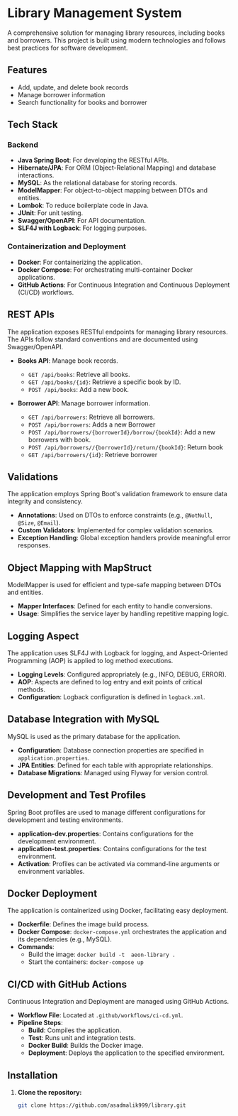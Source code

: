 # Library Management System

A comprehensive solution for managing library resources, including books and borrowers. This project is built using modern technologies and follows best practices for software development.

## Features

- Add, update, and delete book records
- Manage borrower information
- Search functionality for books and borrower

## Tech Stack

### Backend

- **Java Spring Boot**: For developing the RESTful APIs.
- **Hibernate/JPA**: For ORM (Object-Relational Mapping) and database interactions.
- **MySQL**: As the relational database for storing records.
- **ModelMapper**: For object-to-object mapping between DTOs and entities.
- **Lombok**: To reduce boilerplate code in Java.
- **JUnit**: For unit testing.
- **Swagger/OpenAPI**: For API documentation.
- **SLF4J with Logback**: For logging purposes.

### Containerization and Deployment

- **Docker**: For containerizing the application.
- **Docker Compose**: For orchestrating multi-container Docker applications.
- **GitHub Actions**: For Continuous Integration and Continuous Deployment (CI/CD) workflows.

## REST APIs

The application exposes RESTful endpoints for managing library resources. The APIs follow standard conventions and are documented using Swagger/OpenAPI.

- **Books API**: Manage book records.
  - `GET /api/books`: Retrieve all books.
  - `GET /api/books/{id}`: Retrieve a specific book by ID.
  - `POST /api/books`: Add a new book.

- **Borrower API**: Manage borrower information.
  - `GET /api/borrowers`: Retrieve all borrowers.
  - `POST /api/borrowers`: Adds a new Borrower
  - `POST /api/borrowers/{borrowerId}/borrow/{bookId}`: Add a new borrowers with book.
  - `POST /api/borrowers//{borrowerId}/return/{bookId}`: Return book
  - `GET /api/borrowers/{id}`: Retrieve borrower


## Validations

The application employs Spring Boot's validation framework to ensure data integrity and consistency.

- **Annotations**: Used on DTOs to enforce constraints (e.g., `@NotNull`, `@Size`, `@Email`).
- **Custom Validators**: Implemented for complex validation scenarios.
- **Exception Handling**: Global exception handlers provide meaningful error responses.

## Object Mapping with MapStruct

ModelMapper is used for efficient and type-safe mapping between DTOs and entities.

- **Mapper Interfaces**: Defined for each entity to handle conversions.
- **Usage**: Simplifies the service layer by handling repetitive mapping logic.

## Logging Aspect

The application uses SLF4J with Logback for logging, and Aspect-Oriented Programming (AOP) is applied to log method executions.

- **Logging Levels**: Configured appropriately (e.g., INFO, DEBUG, ERROR).
- **AOP**: Aspects are defined to log entry and exit points of critical methods.
- **Configuration**: Logback configuration is defined in `logback.xml`.

## Database Integration with MySQL

MySQL is used as the primary database for the application.

- **Configuration**: Database connection properties are specified in `application.properties`.
- **JPA Entities**: Defined for each table with appropriate relationships.
- **Database Migrations**: Managed using Flyway for version control.

## Development and Test Profiles

Spring Boot profiles are used to manage different configurations for development and testing environments.

- **application-dev.properties**: Contains configurations for the development environment.
- **application-test.properties**: Contains configurations for the test environment.
- **Activation**: Profiles can be activated via command-line arguments or environment variables.

## Docker Deployment

The application is containerized using Docker, facilitating easy deployment.

- **Dockerfile**: Defines the image build process.
- **Docker Compose**: `docker-compose.yml` orchestrates the application and its dependencies (e.g., MySQL).
- **Commands**:
  - Build the image: `docker build -t  aeon-library .`
  - Start the containers: `docker-compose up`

## CI/CD with GitHub Actions

Continuous Integration and Deployment are managed using GitHub Actions.

- **Workflow File**: Located at `.github/workflows/ci-cd.yml`.
- **Pipeline Steps**:
  - **Build**: Compiles the application.
  - **Test**: Runs unit and integration tests.
  - **Docker Build**: Builds the Docker image.
  - **Deployment**: Deploys the application to the specified environment.

## Installation

1. **Clone the repository:**
   ```bash
   git clone https://github.com/asadmalik999/library.git
